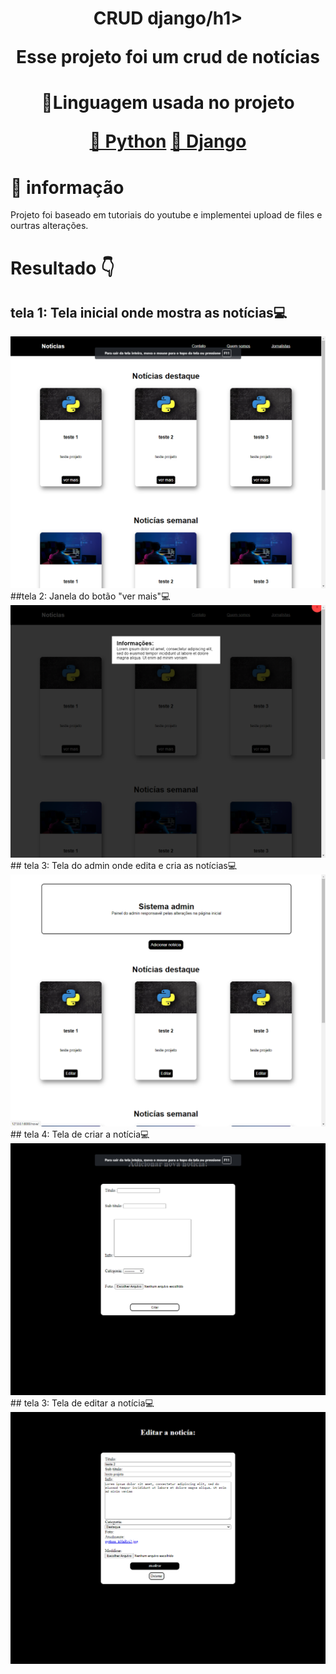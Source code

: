 <h1 align="center">CRUD django/h1>
<p align="center">Esse projeto foi um crud de notícias</p>
<h1 align="center">
    <p align="center">🚀Linguagem usada no projeto</p>
     <a href="">🔗 Python</a>
     <a href="">🔗 Django</a>
</h1>

# 🎲 informação
Projeto foi baseado em tutoriais do youtube e implementei upload de files e ourtras alterações.


# Resultado 👇
  
## tela 1: Tela inicial onde mostra as notícias💻
<img src="https://github.com/ws-silva/blog-noticia/blob/main/img/index.png">
##tela 2: Janela do botão "ver mais"💻
<img src="https://github.com/ws-silva/blog-noticia/blob/main/img/vermais.png">
## tela 3: Tela do admin onde edita e cria as notícias💻
<img src="https://github.com/ws-silva/blog-noticia/blob/main/img/admin.png">
## tela 4: Tela de criar a notícia💻
<img src="https://github.com/ws-silva/blog-noticia/blob/main/img/criar.png">
## tela 3: Tela de editar a notícia💻
<img src="https://github.com/ws-silva/blog-noticia/blob/main/img/editar.png">
